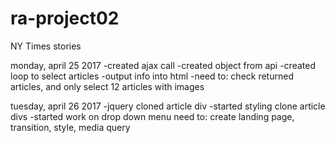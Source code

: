 # ra-project02
NY Times stories


monday, april 25 2017
-created ajax call
-created object from api
-created loop to select articles
-output info into html
-need to: check returned articles, and only select 12 articles with images


tuesday, april 26 2017
-jquery cloned article div
-started styling clone article divs
-started work on drop down menu
need to: create landing page, transition, style, media query
